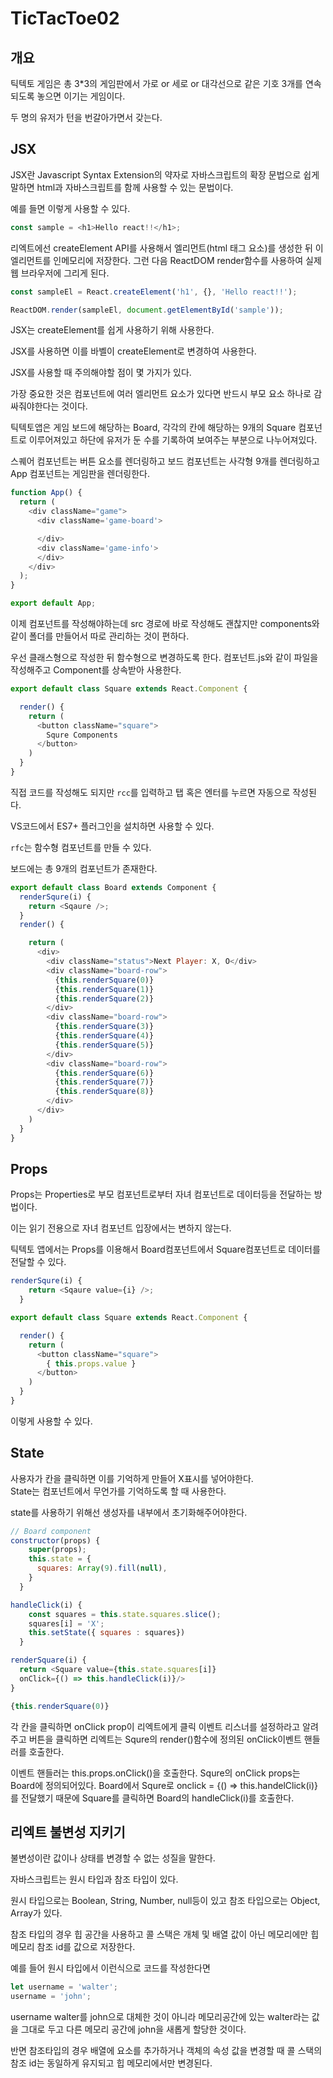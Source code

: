 # TicTacToe02

## 개요

틱텍토 게임은 총 3*3의 게임판에서 가로 or 세로 or 대각선으로 같은 기호 3개를 연속되도록 놓으면 이기는 게임이다.

두 명의 유저가 턴을 번갈아가면서 갖는다.

## JSX

JSX란 Javascript Syntax Extension의 약자로 자바스크립트의 확장 문법으로 쉽게 말하면 html과 자바스크립트를 함께 사용할 수 있는 문법이다.

예를 들면 이렇게 사용할 수 있다.
```js
const sample = <h1>Hello react!!</h1>;
```

리엑트에선 createElement API를 사용해서 엘리먼트(html 태그 요소)를 생성한 뒤 이 엘리먼트를 인메모리에 저장한다. 그런 다음 ReactDOM render함수를 사용하여 실제 웹 브라우저에 그리게 된다.

```js
const sampleEl = React.createElement('h1', {}, 'Hello react!!');

ReactDOM.render(sampleEl, document.getElementById('sample'));
```

JSX는 createElement를 쉽게 사용하기 위해 사용한다.

JSX를 사용하면 이를 바벨이 createElement로 변경하여 사용한다.

JSX를 사용할 때 주의해야할 점이 몇 가지가 있다.

가장 중요한 것은 컴포넌트에 여러 엘리먼트 요소가 있다면 반드시 부모 요소 하나로 감싸줘야한다는 것이다.

틱텍토앱은 게임 보드에 해당하는 Board, 각각의 칸에 해당하는 9개의 Square 컴포넌트로 이루어져있고 하단에 유저가 둔 수를 기록하여 보여주는 부분으로 나누어져있다.

스퀘어 컴포넌트는 버튼 요소를 렌더링하고 보드 컴포넌트는 사각형 9개를 렌더링하고 App 컴포넌트는 게임판을 렌더링한다.

```js
function App() {
  return (
    <div className="game">
      <div className='game-board'>

      </div>
      <div className='game-info'>
      </div>
    </div>
  );
}

export default App;

```

이제 컴포넌트를 작성해야하는데 src 경로에 바로 작성해도 괜찮지만 components와 같이 폴더를 만들어서 따로 관리하는 것이 편하다.

우선 클래스형으로 작성한 뒤 함수형으로 변경하도록 한다.
컴포넌트.js와 같이 파일을 작성해주고 Component를 상속받아 사용한다.

```js
export default class Square extends React.Component {

  render() {
    return (
      <button className="square">
        Squre Components
      </button>
    )
  }
}
```

직접 코드를 작성해도 되지만 `rcc`를 입력하고 탭 혹은 엔터를 누르면 자동으로 작성된다.

VS코드에서 ES7+ 플러그인을 설치하면 사용할 수 있다.

`rfc`는 함수형 컴포넌트를 만들 수 있다. 

보드에는 총 9개의 컴포넌트가 존재한다.

```js
export default class Board extends Component {
  renderSqure(i) {
    return <Sqaure />;
  }
  render() {

    return (
      <div>
        <div className="status">Next Player: X, O</div>
        <div className="board-row">
          {this.renderSquare(0)}
          {this.renderSquare(1)}
          {this.renderSquare(2)}
        </div>
        <div className="board-row">
          {this.renderSquare(3)}
          {this.renderSquare(4)}
          {this.renderSquare(5)}
        </div>
        <div className="board-row">
          {this.renderSquare(6)}
          {this.renderSquare(7)}
          {this.renderSquare(8)}
        </div>
      </div>
    )
  }
}
```

## Props

Props는 Properties로 부모 컴포넌트로부터 자녀 컴포넌트로 데이터등을 전달하는 방법이다.

이는 읽기 전용으로 자녀 컴포넌트 입장에서는 변하지 않는다.

틱텍토 앱에서는 Props를 이용해서 Board컴포넌트에서 Square컴포넌트로 데이터를 전달할 수 있다.

```js
renderSqure(i) {
    return <Sqaure value={i} />;
  }
```

```js
export default class Square extends React.Component {

  render() {
    return (
      <button className="square">
        { this.props.value }
      </button>
    )
  }
}
```

이렇게 사용할 수 있다.

## State

사용자가 칸을 클릭하면 이를 기억하게 만들어 X표시를 넣어야한다.  
State는 컴포넌트에서 무언가를 기억하도록 할 때 사용한다.

state를 사용하기 위해선 생성자를 내부에서 초기화해주어야한다.

```js
// Board component
constructor(props) {
    super(props);
    this.state = {
      squares: Array(9).fill(null),
    }
  }
```

```js
handleClick(i) {
    const squares = this.state.squares.slice();
    squares[i] = 'X';
    this.setState({ squares : squares})
  }

renderSquare(i) {
  return <Square value={this.state.squares[i]}
  onClick={() => this.handleClick(i)}/>
}
```

```js
{this.renderSquare(0)}
```

각 칸을 클릭하면 onClick prop이 리엑트에게 클릭 이벤트 리스너를 설정하라고 알려주고 버튼을 클릭하면 리엑트는 Squre의 render()함수에 정의된 onClick이벤트 핸들러를 호출한다.

이벤트 핸들러는 this.props.onClick()을 호출한다. Squre의 onClick props는 Board에 정의되어있다. Board에서 Squre로 onclick = {() => this.handelClick(i)}를 전달했기 때문에 Square를 클릭하면 Board의 handleClick(i)를 호출한다.

## 리엑트 불변성 지키기

불변성이란 값이나 상태를 변경할 수 없는 성질을 말한다.

자바스크립트는 원시 타입과 참조 타입이 있다.

원시 타입으로는 Boolean, String, Number, null등이 있고 참조 타입으로는 Object, Array가 있다.

참조 타입의 경우 힙 공간을 사용하고 콜 스택은 개체 및 배열 값이 아닌 메모리에만 힙 메모리 참조 id를 값으로 저장한다.

예를 들어 원시 타입에서 이런식으로 코드를 작성한다면
```js
let username = 'walter';
username = 'john';
```

username walter를 john으로 대체한 것이 아니라 메모리공간에 있는 walter라는 값을 그대로 두고 다른 메모리 공간에 john을 새롭게 할당한 것이다.

반면 참조타입의 경우 배열에 요소를 추가하거나 객체의 속성 값을 변경할 때 콜 스택의 참조 id는 동일하게 유지되고 힙 메모리에서만 변경된다.

